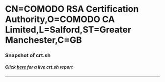 # CN=COMODO RSA Certification Authority,O=COMODO CA Limited,L=Salford,ST=Greater Manchester,C=GB
### Snapshot of crt.sh
##### Click [here](https://crt.sh/?q=Serial_AACC6252665148A7F0538CFF44C9AE69) for a live crt.sh report

---
